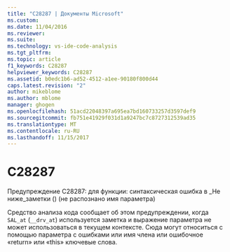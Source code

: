 ```yaml
---
title: "C28287 | Документы Microsoft"
ms.custom: 
ms.date: 11/04/2016
ms.reviewer: 
ms.suite: 
ms.technology: vs-ide-code-analysis
ms.tgt_pltfrm: 
ms.topic: article
f1_keywords: C28287
helpviewer_keywords: C28287
ms.assetid: b0edc1b6-ad52-4512-a1ee-90180f800d44
caps.latest.revision: "2"
author: mikeblome
ms.author: mblome
manager: ghogen
ms.openlocfilehash: 51acd22048397a695ea7bd160733257d3597def9
ms.sourcegitcommit: fb751e41929f031d1a9247bc7c8727312539ad35
ms.translationtype: MT
ms.contentlocale: ru-RU
ms.lasthandoff: 11/15/2017
---
```

# <a name="c28287"></a>C28287
Предупреждение C28287: для функции: синтаксическая ошибка в _Не ниже\_заметки () (не распознано имя параметра)  
  
 Средство анализа кода сообщает об этом предупреждении, когда `SAL_at` (`__drv_at`) используется заметка и выражение параметра не может использоваться в текущем контексте. Сюда могут относиться с помощью параметра с ошибками или имя члена или ошибочное «return» или «this» ключевые слова.